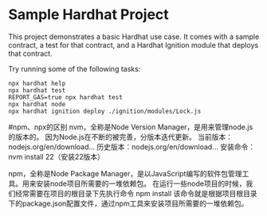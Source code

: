 # Sample Hardhat Project

This project demonstrates a basic Hardhat use case. It comes with a sample contract, a test for that contract, and a Hardhat Ignition module that deploys that contract.

Try running some of the following tasks:

```shell
npx hardhat help
npx hardhat test
REPORT_GAS=true npx hardhat test
npx hardhat node
npx hardhat ignition deploy ./ignition/modules/Lock.js
```

#npm、npx的区别
nvm，全称是Node Version Manager，是用来管理node.js的版本的。
因为Node.js在不断的被完善，分版本迭代更新。
当前版本：nodejs.org/en/download…
历史版本：nodejs.org/en/download…
安装命令：nvm install 22（安装22版本）

npm，全称是Node Package Manager，是以JavaScript编写的软件包管理工具。用来安装node项目所需要的一堆依赖包。
在运行一些node项目的时候，我们经常需要在项目的根目录下先执行命令
npm install
该命令就是根据项目根目录下的package.json配置文件，通过npm工具来安装项目所需要的一堆依赖包。

